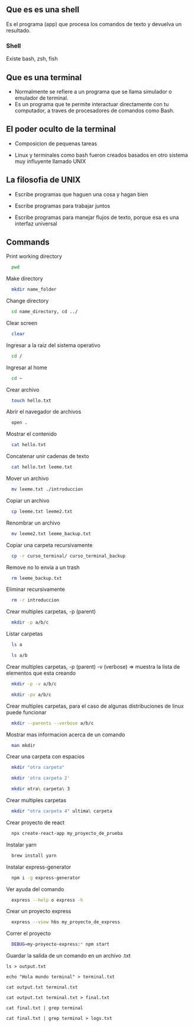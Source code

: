 
## Que es es una shell

Es el programa (app) que procesa los comandos de texto y devuelva un resultado.

### Shell

Existe bash, zsh, fish

## Que es una terminal

- Normalmente se refiere a un programa que se llama simulador o emulador de terminal.
- Es un programa que te permite interactuar directamente con tu computador, a traves de procesadores de comandos como Bash.

## El poder oculto de la terminal

- Composicion de pequenas tareas

- Linux y terminales como bash fueron creados basados en otro sistema muy influyente llamado UNIX

## La filosofia de UNIX

- Escribe programas que haguen una cosa y hagan bien

- Escribe programas para trabajar juntos

- Escribe programas para manejar flujos de texto, porque esa es una interfaz universal


## Commands

Print working directory

```bash
  pwd
```

Make directory

```bash
  mkdir name_folder
```

Change directory

```bash
  cd name_directory, cd ../
```

Clear screen

```bash
  clear
```

Ingresar a la raiz del sistema operativo

```bash
  cd /
```

Ingresar al home

```bash
  cd ~
```

Crear archivo

```bash
  touch hello.txt
```

Abrir el navegador de archivos

```bash
  open .
```

Mostrar el contenido

```bash
  cat hello.txt
```

Concatenar unir cadenas de texto

```bash
  cat hello.txt leeme.txt
```

Mover un archivo

```bash
  mv leeme.txt ./introduccion
```

Copiar un archivo

```bash
  cp leeme.txt leeme2.txt
```

Renombrar un archivo

```bash
  mv leeme2.txt leeme_backup.txt
```

Copiar una carpeta recursivamente

```bash
  cp -r curso_terminal/ curso_terminal_backup
```

Remove no lo envia a un trash

```bash
  rm leeme_backup.txt
```

Eliminar recursivamente

```bash
  rm -r introduccion
```

Crear multiples carpetas, -p (parent)

```bash
  mkdir -p a/b/c
```

Listar carpetas

```bash
  ls a
```

```bash
  ls a/b
```

Crear multiples carpetas, -p (parent) -v (verbose) => muestra la lista de elementos que esta creando

```bash
  mkdir -p -v a/b/c
```

```bash
  mkdir -pv a/b/c
```

Crear multiples carpetas, para el caso de algunas distribuciones de linux puede funcionar

```bash
  mkdir --parents --verbose a/b/c
```

Mostrar mas informacion acerca de un comando

```bash
  man mkdir
```

Crear una carpeta con espacios

```bash
  mkdir "otra carpeta"
```

```bash
  mkdir 'otra carpeta 2'
```

```bash
  mkdir otra\ carpeta\ 3
```

Crear multiples carpetas

```bash
  mkdir "otra carpeta 4" ultima\ carpeta
```

Crear proyecto de react

```bash
  npx create-react-app my_proyecto_de_prueba
```

Instalar yarn

```bash
  brew install yarn
```

Instalar express-generator

```bash
  npm i -g express-generator
```

Ver ayuda del comando

```bash
  express --help o express -h
```

Crear un proyecto express

```bash
  express --view hbs my_proyecto_de_express
```

Correr el proyecto

```bash
  DEBUG=my-proyecto-express:* npm start
```

Guardar la salida de un comando en un archivo .txt

```
ls > output.txt
```

```
echo "Hola mundo terminal" > terminal.txt
```

```
cat output.txt terminal.txt
```

```
cat output.txt terminal.txt > final.txt
```

```
cat final.txt | grep terminal
```

```
cat final.txt | grep terminal > logs.txt
```
